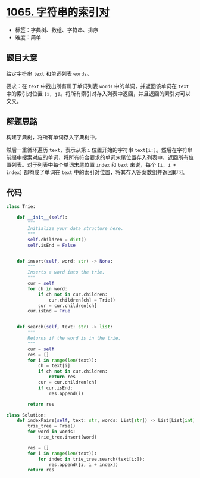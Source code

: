 # [1065. 字符串的索引对](https://leetcode-cn.com/problems/index-pairs-of-a-string/)

- 标签：字典树、数组、字符串、排序
- 难度：简单

## 题目大意

给定字符串 `text` 和单词列表 `words`。

要求：在 `text` 中找出所有属于单词列表 `words` 中的单词，并返回该单词在 `text` 中的索引对位置 `[i, j]`。将所有索引对存入列表中返回，并且返回的索引对可以交叉。

## 解题思路

构建字典树，将所有单词存入字典树中。

然后一重循环遍历 `text`，表示从第 `i` 位置开始的字符串 `text[i:]`。然后在字符串前缀中搜索对应的单词，将所有符合要求的单词末尾位置存入列表中，返回所有位置列表。对于列表中每个单词末尾位置 `index` 和 `text` 来说，每个 `[i, i + index]` 都构成了单词在 `text` 中的索引对位置，将其存入答案数组并返回即可。

## 代码

```Python
class Trie:

    def __init__(self):
        """
        Initialize your data structure here.
        """
        self.children = dict()
        self.isEnd = False


    def insert(self, word: str) -> None:
        """
        Inserts a word into the trie.
        """
        cur = self
        for ch in word:
            if ch not in cur.children:
                cur.children[ch] = Trie()
            cur = cur.children[ch]
        cur.isEnd = True


    def search(self, text: str) -> list:
        """
        Returns if the word is in the trie.
        """
        cur = self
        res = []
        for i in range(len(text)):
            ch = text[i]
            if ch not in cur.children:
                return res
            cur = cur.children[ch]
            if cur.isEnd:
                res.append(i)

        return res

class Solution:
    def indexPairs(self, text: str, words: List[str]) -> List[List[int]]:
        trie_tree = Trie()
        for word in words:
            trie_tree.insert(word)

        res = []
        for i in range(len(text)):
            for index in trie_tree.search(text[i:]):
                res.append([i, i + index])
        return res
```

